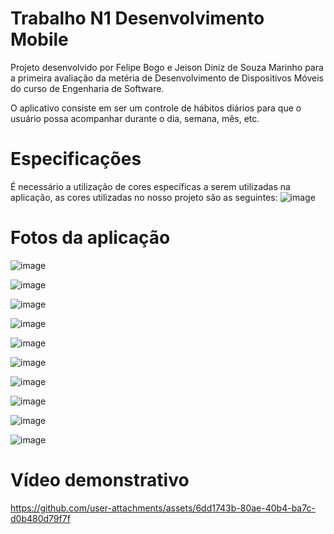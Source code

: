 # Trabalho N1 Desenvolvimento Mobile

Projeto desenvolvido por Felipe Bogo e Jeison Diniz de Souza Marinho para a primeira avaliação da metéria de Desenvolvimento de Dispositivos Móveis do curso de Engenharia de Software.

O aplicativo consiste em ser um controle de hábitos diários para que o usuário possa acompanhar durante o dia, semana, mês, etc.

# Especificações

É necessário a utilização de cores específicas a serem utilizadas na aplicação, as cores utilizadas no nosso projeto são as seguintes:
![image](https://github.com/user-attachments/assets/cdb9a92a-8d42-42e6-b75b-13e4c0c8e8aa)

# Fotos da aplicação

![image](https://github.com/user-attachments/assets/41aa86af-4120-42ba-b2ef-4ec1b6b6d795)

![image](https://github.com/user-attachments/assets/92d71449-33c2-448d-9342-855d45ed08c7)

![image](https://github.com/user-attachments/assets/40bbf252-0a77-4399-9446-2099497cf4ec)

![image](https://github.com/user-attachments/assets/dd70b363-4e8b-47a8-839c-ec198c20ce91)

![image](https://github.com/user-attachments/assets/b3923ca3-ffc4-4bca-bcde-ac5b107521f1)

![image](https://github.com/user-attachments/assets/dafa1cc3-a1d4-49c8-bdec-5c1e469d5de4)

![image](https://github.com/user-attachments/assets/adbdef81-0b46-48cb-bc26-ca0022f3d344)

![image](https://github.com/user-attachments/assets/578b3ec9-9d20-43da-a4fb-988faaa1ab81)

![image](https://github.com/user-attachments/assets/9a0c838f-fa6b-4121-8b96-ea94eec6ca9c)

![image](https://github.com/user-attachments/assets/753838a1-9b47-4969-9015-4a019aaa5791)

# Vídeo demonstrativo

https://github.com/user-attachments/assets/6dd1743b-80ae-40b4-ba7c-d0b480d79f7f
